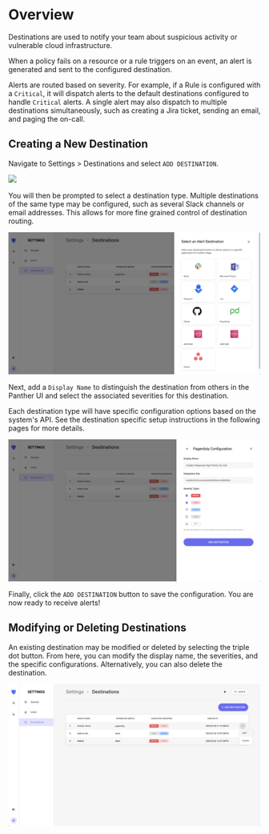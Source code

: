 # Overview

Destinations are used to notify your team about suspicious activity or vulnerable cloud infrastructure.

When a policy fails on a resource or a rule triggers on an event, an alert is generated and sent to the configured destination.

Alerts are routed based on severity. For example, if a Rule is configured with a `Critical`, it will dispatch alerts to the default destinations configured to handle `Critical` alerts. A single alert may also dispatch to multiple destinations simultaneously, such as creating a Jira ticket, sending an email, and paging the on-call.

## Creating a New Destination

Navigate to Settings > Destinations and select `ADD DESTINATION`.

![](../.gitbook/assets/default-destinations-new.png)

You will then be prompted to select a destination type. Multiple destinations of the same type may be configured, such as several Slack channels or email addresses. This allows for more fine grained control of destination routing.

![Select the destination type](../../.gitbook/assets/destination-types.png)

Next, add a `Display Name` to distinguish the destination from others in the Panther UI and select the associated severities for this destination.

Each destination type will have specific configuration options based on the system's API. See the destination specific setup instructions in the following pages for more details.

![Configure the destination's settings](../../.gitbook/assets/destination-settings-example.png)

Finally, click the `ADD DESTINATION` button to save the configuration. You are now ready to receive alerts!

## Modifying or Deleting Destinations

An existing destination may be modified or deleted by selecting the triple dot button. From here, you can modify the display name, the severities, and the specific configurations. Alternatively, you can also delete the destination.

![Changing a destination](../../.gitbook/assets/destination-modificaiton.png)
